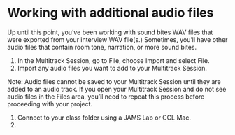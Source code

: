 # Working with additional audio files

Up until this point, you’ve been working with sound bites WAV files that were exported from your interview WAV file(s.) Sometimes, you’ll have other audio files that contain room tone, narration, or more sound bites.

1. In the Multitrack Session, go to File, choose Import and select File. 
2. Import any audio files you want to add to your Multitrack Session.

Note: Audio files cannot be saved to your Multitrack Session until they are added to an audio track. If you open your Multitrack Session and do not see audio files in the Files area, you’ll need to repeat this process before proceeding with your project.

1. Connect to your class folder using a JAMS Lab or CCL Mac.
2.  
